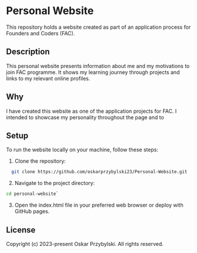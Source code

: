 # Personal Website
This repository holds a website created as part of an application process for Founders and Coders (FAC).

## Description

This personal website presents information about me and my motivations to join FAC programme. It shows my learning journey through projects and links to my relevant online profiles.




## Why

I have created this website as one of the application projects for FAC. I intended to showcase my personality throughout the page and to 


## Setup

To run the website locally on your machine, follow these steps:

1. Clone the repository:

 ```bash
   git clone https://github.com/oskarprzybylski23/Personal-Website.git
```

2. Navigate to the project directory:

```bash
cd personal-website`
```

3. Open the index.html file in your preferred web browser or deploy with GitHub pages.

## License

Copyright (c) 2023-present Oskar Przybylski. All rights reserved.
